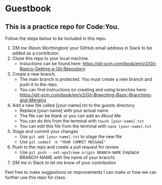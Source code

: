 # **Guestbook**
## This is a practice repo for Code:You.
Follow the steps below to be included in this repo.
1. DM me (Kevin Worthington) your GitHub email address in Slack to be added as a contributor.
2. Clone this repo to your local machine.
   - Instuctions can be found here: https://git-scm.com/book/en/v2/Git-Basics-Getting-a-Git-Repository
3. Create a new branch.
   - The main branch is protected. You must create a new branch and push it to the repo.
   - You can find instructions on creating and using branches here: https://git-scm.com/book/en/v2/Git-Branching-Basic-Branching-and-Merging
4. Add a new file called [your-name].txt to the guests directory
   - Replace [your-name] with your actual name
   - The file can be blank or you can add an About Me
   - You can do this from the terminal with `touch [your-name].txt`
   - You can edit this file from the terminal with `nano [your-name].txt`
5. Stage and commit your changes
   - Use `git add [your-name].txt` to stage the new file
   - Use `git commit -m "YOUR COMMIT MESSAGE"`
6. Push to the repo and create a pull request for review
   - Use `git push --set-upstream origin BRANCH-NAME` (replace BRANCH-NAME with the name of your branch)
7. DM me in Slack to let me know of your contribution

Feel free to make suggestions on improvements I can make or how we can further use this repo for class.
